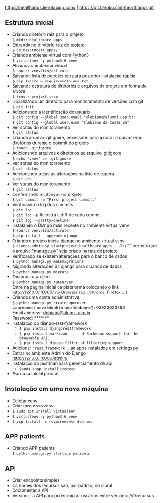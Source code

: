 
https://healthapps.herokuapp.com/ | https://git.heroku.com/healthapps.git


## Estrutura inicial
- Criando diretório raiz para o projeto  
	`$ mkdir healthcare_apps`
- Entrando no diretório raiz do projeto  
	`$ cd healthcare_apps/`
- Criando ambiente virtual com Python3  
	`$ virtualenv -p python3.6 venv`
- Ativando o ambiente virtual  
	`$ source venv/bin/activate`
- Salvando lista de pacotes pip para posterior instalação rápida  
	`$ pip freeze > requirements-dev.txt`
- Salvando estrutura de diretórios e arquivos do projeto em forma de árvore  
	`$ tree > project.tree`
- Inicializando um diretório para monitoramento de versões com git  
	`$ git init`
- Adicionando a identificação do usuário  
  `$ git config --global user.email "clebiano@alumni.usp.br"`  
  `$ git config --global user.name "Clebiano da Costa Sá"`  
- Ver status do monitoramento  
  `$ git status`  
- Criando arquivo .gitignore, necessário para ignorar arquivos e/ou diretórios durante o commit do projeto  
	`$ touch .gitignore`  
- Adicionando arquivos e diretórios ao arquivo .gitignore  
	`$ echo 'venv' >> .gitignore`  
- Ver status do monitoramento  
  `$ git status`  
- Adicionando todas as alterações na lista de espera  
  `$ git add .`  
- Ver status do monitoramento  
  `$ git status`  
- Confirmando mudanças no projeto  
  `$ git commit -m "First project commit."`
- Verificando o log dos commits  
  `$ git log`  
  `$ git log -p` #mostra o diff de cada commit  
  `$ git log --pretty=oneline`  
- Instalando o Django mais recente no ambiente virtual venv  
	`$ source venv/bin/activate`  
	`$ pip install --upgrade django`  
- Criando o projeto inicial django no ambiente virtual venv  
	`$ django-admin.py startproject healthcare_apps . ` # o "." permite que o arquivo "manage.py" seja criado na raiz do projeto  
- Verificando se existem alterações para o banco de dados  
	`$ python manage.py makemigrations`
- Migrando alterações do django para o banco de dados  
	`$ python manage.py migrate`  
- Testando o projeto  
	`$ python manage.py runserver`  
	Entre na página inicial da plataforma colocando o link http://127.0.0.1:8000/ no Browser (ex.: Chrome, Firefox ...)  
- Criando uma conta administrativa  
	`$ python manage.py createsuperuser`  
	Username (leave blank to use 'clebiano'): 03939033383  
	Email address: clebiano@alumni.usp.br  
	Password: \*\*\*\*\*\*\*  
- Instalação do django-rest-framework  
	- `$ pip install djangorestframework`  
	- `$ pip install markdown       # Markdown support for the browsable API.`  
	- `$ pip install django-filter  # Filtering support`  
- Adicionar `'rest_framework',` ao apps instalados em settings.py  
- Entrar no ambiente Admin do Django  
	http://127.0.0.1:8000/admin/  
- Instalação do postman para gerenciamento de api  
	- `$sudo snap install postman`
- Estrutura inicial pronta!

## Instalação em uma nova máquina  
- Deletar venv  
- Criar uma nova venv  
 - `$ sudo apt install virtualenv`  
 - `$ virtualenv -p python3.6 venv`  
- `$ pip install -r requirements-dev.txt`  

## APP patients  
- Criando APP patients  
	`$ python manage.py startapp patients`  

## API  
- Criar endpoints simples  
- Os nomes dos recursos são, por padrão, no plural  
- Documentar a API  
- Versionar a API para poder migrar usuários entre versões: /v1/recursos  
